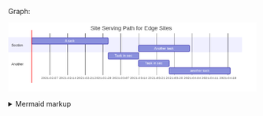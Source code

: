 

Graph:

<!-- generated by mermaid compile action - START -->
![~mermaid diagram 1~](.resources/diagram-md-1.png)
<details>
  <summary>Mermaid markup</summary>

```mermaid
gantt
    title Site Serving Path for Edge Sites
    dateFormat  MM-DD

    section Section
    A task           :a1, 01-01, 30d
    Another task     :after a  , 20d

    section Another
    Task in sec      :a,after a1, 12d
    Task in sec      :after a, 12d
    another task      : 24d
```

</details>
<!-- generated by mermaid compile action - END -->
    





